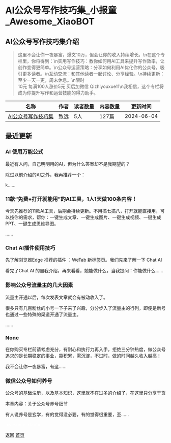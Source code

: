 # AI公众号写作技巧集_小报童_Awesome_XiaoBOT

## AI公众号写作技巧集介绍
> 这里不会让你一夜暴富，爆文10万，但会让你的收入持续增长。\n在这个专栏里，你将得到：\n实用写作技巧：教你如何用AI工具来提升写作效率，让创作变得更简单。\n公众号运营策略：分享如何利用AI优化你的公众号，吸引更多读者。\n互动交流：和其他读者一起讨论、分享经验。\n持续更新：至少一天一更，周末休息。\n限时  
10元 每满100人涨价5元 买后加微信 Qizhiyouxue11\n我相信，这个专栏将成为你提升写作和运营技能的得力助手。  
  


|名称|作者|读者数量|内容数量|更新时间|
|---|---|---|---|---|
|[AI公众号写作技巧集](https://xiaobot.net/p/378900784?refer=0b133df9-27dc-423b-8101-639049001c13)|致远|5人|127篇|2024-06-04|

## 最近更新
### AI 使用万能公式

最近有人问，自己明明用的AI，但为什么答案却不是我期望的？



除过以前介绍的AI之外，我再推荐一个：



k......

### 11款“免费+打开就能用”的AI工具，1人1天做100条内容！

今天先推荐的11款AI工具，后期会持续更新。不用搞七搞八，打开就能直接用，可以按你的需求，帮你：一键生成文章、一键生成图片、一键生成视频、一键生成PPT、一键生成思维导图。

......

### Chat AI插件使用技巧

先了解浏览器Edge 推荐的插件 ：WeTab 新标签页。我们先来了解一下 Chat AI

看完了Chat AI 的自我介绍，再来看看，她能做什么，当我提问：你能做什么......

### 影响公众号流量主的几大因素

流量主开通以后，每次发表文章就会有被动收入了。

很多只有几百粉丝的小号一下子来了兴趣，分分步入了流量主的行列，即便是新号也通过一些特殊的渠道开通了流量主。

......

### None

在你购买专栏前请考虑充分，有耐心和执行力再入手，拒绝三分钟热度，做公众号追求的是长期稳定的事业，靠积累，需沉淀，不过时，做的时间越久收入越高！

我不会让你一夜暴富，有这......

### 微信公众号如何养号

公众号的基础注册，以及基本知识，这里就不在过多的介绍了，在这里只分享干货

本章内容：关于公众号养号细节

有人说养号是玄学，有的觉得没必要，有的觉得很重要，至......


<a href="https://github.com/Reno9527/awesome-xiaobot" style="color: white; text-decoration: none;">awesome-xiaobot</a>

返回 [首页](../README.md)
